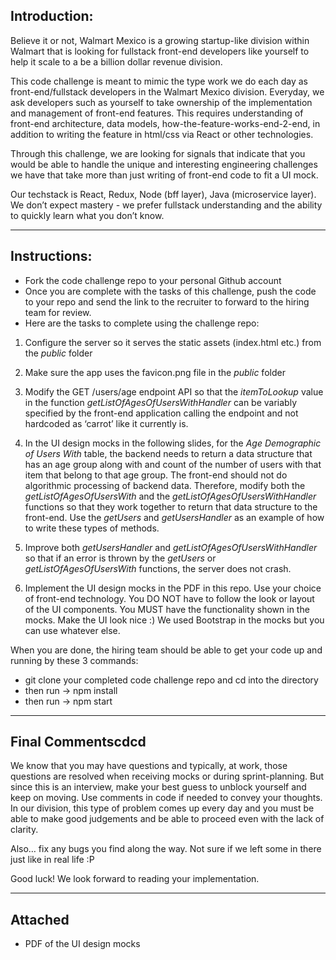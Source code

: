 ## Introduction:

Believe it or not, Walmart Mexico is a growing startup-like division within Walmart that is looking for fullstack front-end developers like yourself to help it scale to a be a billion dollar revenue division.

This code challenge is meant to mimic the type work we do each day as front-end/fullstack developers in the Walmart Mexico division. Everyday, we ask developers such as yourself to take ownership of the implementation and management of front-end features. This requires understanding of front-end architecture, data models, how-the-feature-works-end-2-end, in addition to writing the feature in html/css via React or other technologies.

Through this challenge, we are looking for signals that indicate that you would be able to handle the unique and interesting engineering challenges we have that take more than just writing of front-end code to fit a UI mock.

Our techstack is React, Redux, Node (bff layer), Java (microservice layer). We don’t expect mastery - we prefer fullstack understanding and the ability to quickly learn what you don’t know.

---
## Instructions:

- Fork the code challenge repo to your personal Github account
- Once you are complete with the tasks of this challenge, push the code to your repo and send the link to the recruiter to forward to the hiring team for review.
- Here are the tasks to complete using the challenge repo:

1) Configure the server so it serves the static assets (index.html etc.) from the *public* folder

2) Make sure the app uses the favicon.png file in the *public* folder

3) Modify the GET /users/age endpoint API so that the *itemToLookup* value in the function *getListOfAgesOfUsersWithHandler* can be variably specified by the front-end application calling the endpoint and not hardcoded as ‘carrot’ like it currently is.

4)	In the UI design mocks in the following slides, for the *Age Demographic of Users With* table, the backend needs to return a data structure that has an age group along with and count of the number of users with that item that belong to that age group. The front-end should not do algorithmic processing of backend data. Therefore, modify both the *getListOfAgesOfUsersWith* and the *getListOfAgesOfUsersWithHandler* functions so that they work together to return that data structure to the front-end. Use the *getUsers* and *getUsersHandler* as an example of how to write these types of methods.

5)	Improve both *getUsersHandler* and *getListOfAgesOfUsersWithHandler* so that if an error is thrown by the *getUsers* or *getListOfAgesOfUsersWith* functions, the server does not crash.

6)	Implement the UI design mocks in the PDF in this repo. Use your choice of front-end technology. You DO NOT have to follow the look or layout of the UI components. You MUST have the functionality shown in the mocks. Make the UI look nice :) We used Bootstrap in the mocks but you can use whatever else.

When you are done, the hiring team should be able to get your code up and running by these 3 commands:

- git clone your completed code challenge repo and cd into the directory
- then run -> npm install
- then run -> npm start

---
## Final Commentscdcd
We know that you may have questions and typically, at work, those questions are resolved when receiving mocks or during sprint-planning. But since this is an interview, make your best guess to unblock yourself and keep on moving. Use comments in code if needed to convey your thoughts. In our division, this type of problem comes up every day and you must be able to make good judgements and be able to proceed even with the lack of clarity.

Also… fix any bugs you find along the way. Not sure if we left some in there just like in real life :P

Good luck! We look forward to reading your implementation.

---
## Attached

- PDF of the UI design mocks  